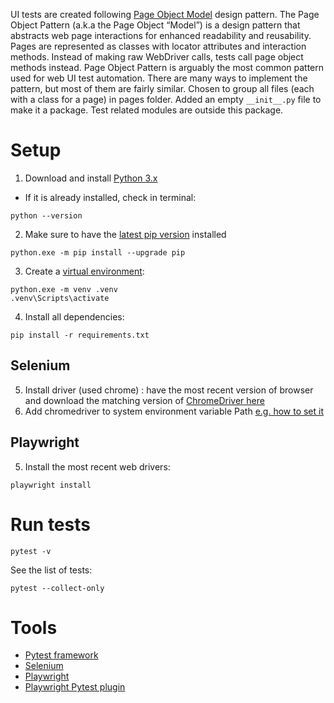 
UI tests are created following [Page Object Model](https://www.lambdatest.com/blog/page-object-model-in-selenium-python/) design pattern.
The Page Object Pattern (a.k.a the Page Object “Model”) is a design pattern that abstracts web page interactions for enhanced readability and reusability. Pages are represented as classes with locator attributes and interaction methods. Instead of making raw WebDriver calls, tests call page object methods instead. Page Object Pattern is arguably the most common pattern used for web UI test automation. There are many ways to implement the pattern, but most of them are fairly similar.
Chosen to group all files (each with a class for a page) in pages folder. Added an empty `__init__.py` file to make it a package. Test related modules are outside this package.

# Setup

1. Download and install [Python 3.x](https://www.python.org/downloads/windows/)
- If it is already installed, check in terminal:

```
python --version
```

2. Make sure to have the [latest pip version](https://pip.pypa.io/en/stable/installation/) installed

```
python.exe -m pip install --upgrade pip
```

3. Create a [virtual environment](https://mothergeo-py.readthedocs.io/en/latest/development/how-to/venv-win.html):

```
python.exe -m venv .venv
.venv\Scripts\activate
```

4. Install all dependencies:

```
pip install -r requirements.txt
```


## Selenium

5. Install driver (used chrome) : have the most recent version of browser and download the matching version of [ChromeDriver here](https://sites.google.com/chromium.org/driver/)
6. Add chromedriver to system environment variable Path [e.g. how to set it](https://www.computerhope.com/issues/ch000549.htm)

## Playwright

5. Install the most recent web drivers:

```
playwright install
```
# Run tests

```
pytest -v
```

See the list of tests:
```
pytest --collect-only
```

# Tools

- [Pytest framework](https://docs.pytest.org/en/7.1.x/contents.html)
- [Selenium](https://selenium-python.readthedocs.io/index.html)
- [Playwright](https://playwright.dev/python/docs/intro)
- [Playwright Pytest plugin](https://playwright.dev/python/docs/test-runners)

